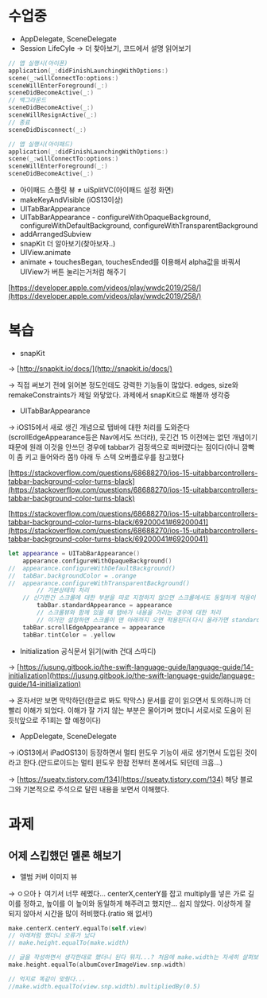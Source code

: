 # 수업중

- AppDelegate, SceneDelegate
- Session LifeCyle → 더 찾아보기, 코드에서 설명 읽어보기

```swift
// 앱 실행시(아이폰)
application(_:didFinishLaunchingWithOptions:)
scene(_:willConnectTo:options:)
sceneWillEnterForeground(_:)
sceneDidBecomeActive(_:)
// 백그라운드
sceneDidBecomeActive(_:)
sceneWillResignActive(_:)
// 종료
sceneDidDisconnect(_:)

```

```swift
// 앱 실행시(아이패드)
application(_:didFinishLaunchingWithOptions:)
scene(_:willConnectTo:options:)
sceneWillEnterForeground(_:)
sceneDidBecomeActive(_:)

```

- 아이패드 스플릿 뷰 ≠ uiSplitVC(아이패드 설정 화면)
- makeKeyAndVisible (iOS13이상)
- UITabBarAppearance
- UITabBarAppearance - configureWithOpaqueBackground, configureWithDefaultBackground, configureWithTransparentBackground
- addArrangedSubview
- snapKit 더 알아보기(찾아보자..)
- UIView.animate
- animate + touchesBegan, touchesEnded를 이용해서 alpha값을 바꿔서 UIView가 버튼 눌리는거처럼 해주기

[https://developer.apple.com/videos/play/wwdc2019/258/](https://developer.apple.com/videos/play/wwdc2019/258/)

# 복습

- snapKit

→ [http://snapkit.io/docs/](http://snapkit.io/docs/)

→ 직접 써보기 전에 읽어본 정도인데도 강력한 기능들이 많았다. edges, size와 remakeConstraints가 제일 와닿았다. 과제에서 snapKit으로 해볼까 생각중

- UITabBarAppearance

→ iOS15에서 새로 생긴 개념으로 탭바에 대한 처리를 도와준다(scrollEdgeAppearance등은 Nav에서도 쓰더라), 웃긴건 15 이전에는 없던 개념이기 때문에 원래 이것을 안쓰던 경우에 tabbar가 검정색으로 떠버렸다는 점이다(아니 깜빡이 좀 키고 들어와라 쫌!) 아래 두 스텍 오버플로우를 참고했다

[https://stackoverflow.com/questions/68688270/ios-15-uitabbarcontrollers-tabbar-background-color-turns-black](https://stackoverflow.com/questions/68688270/ios-15-uitabbarcontrollers-tabbar-background-color-turns-black)

[https://stackoverflow.com/questions/68688270/ios-15-uitabbarcontrollers-tabbar-background-color-turns-black/69200041#69200041](https://stackoverflow.com/questions/68688270/ios-15-uitabbarcontrollers-tabbar-background-color-turns-black/69200041#69200041)

```swift
let appearance = UITabBarAppearance()
    appearance.configureWithOpaqueBackground()
//  appearance.configureWithDefaultBackground()
//  tabBar.backgroundColor = .orange
//  appearance.configureWithTransparentBackground()
		// 기본상태의 처리
    // 신기한건 스크롤에 대한 부분을 따로 지정하지 않으면 스크롤에서도 동일하게 적용이 되는듯?
		tabBar.standardAppearance = appearance
		// 스크롤뷰와 함께 있을 때 탭바가 내용을 가리는 경우에 대한 처리
		// 이거만 설정하면 스크롤이 맨 아래까지 오면 적용된다(다시 올라가면 standard로 처리)
    tabBar.scrollEdgeAppearance = appearance
    tabBar.tintColor = .yellow
```

- Initialization 공식문서 읽기(with 건대 스따디)

→ [https://jusung.gitbook.io/the-swift-language-guide/language-guide/14-initialization](https://jusung.gitbook.io/the-swift-language-guide/language-guide/14-initialization)

→ 혼자서만 보면 막막하던(한글로 봐도 막막스) 문서를 같이 읽으면서 토의하니까 더 빨리 이해가 되었다. 이해가 잘 가지 않는 부분은 물어가며 했더니 서로서로 도움이 된듯!(앞으로 주1회는 할 예정이다)

- AppDelegate, SceneDelegate

→ iOS13에서 iPadOS13이 등장하면서 멀티 윈도우 기능이 새로 생기면서 도입된 것이라고 한다.(안드로이드는 멀티 윈도우 한참 전부터 폰에서도 되던데 크흠...) 

→ [https://sueaty.tistory.com/134](https://sueaty.tistory.com/134) 해당 블로그와 기본적으로 주석으로 달린 내용을 보면서 이해했다.

# 과제

## 어제 스킵했던 멜론 해보기

- 앨범 커버 이미지 뷰

→ ㅇ으아ㅏ 여기서 너무 헤멨다... centerX,centerY를 잡고 multiply를 넣은 가로 길이를 정하고, 높이를 이 높이와 동일하게 해주려고 했지만... 쉽지 않았다. 이상하게 잘 되지 않아서 시간을 많이 허비했다.(ratio 왜 없서!)

```swift
make.centerX.centerY.equalTo(self.view)
// 아래처럼 했더니 오류가 났다
// make.height.equalTo(make.width)

// 글을 작성하면서 생각한대로 했더니 된다 뭐지...? 처음에 make.width는 자세히 살펴보니 make가 ConstraintMaker였다.. 난 바보다
make.height.equalTo(albumCoverImageView.snp.width)

// 억지로 똑같이 맞췄다...
//make.width.equalTo(view.snp.width).multipliedBy(0.5)
```
